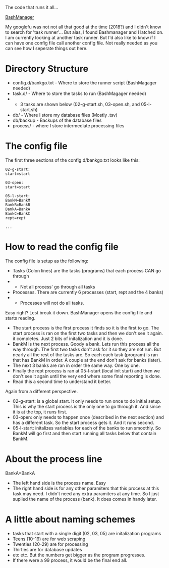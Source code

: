 The code that runs it all...

[BashManager](https://github.com/lingtalfi/bashmanager)


My googlefu was not not all that good at the time (2018?) and I didn't know to search for 'task runner'...  But alas, I found Bashmanager and I latched on.
I am currently looking at another task runner.  But I'd also like to know if I can have one config file call another config file.  Not really needed as you can see how I seperate things out here.

# Directory Structure
* config.d/bankgo.txt - Where to store the runner script (BashMagager needed)
* task.d/ - Where to store the tasks to run (BashMagager needed)
* * 3 tasks are shown below (02-g-start.sh, 03-open.sh, and 05-l-start.sh)
* db/ - Where I store my database files (Mostly .tsv)
* db/backup - Backups of the database files
* process/ - where I store intermediate processing files

# The config file
The first three sections of the config.d/bankgo.txt looks like this:
```
02-g-start:
start=start

03-open:
start=start

05-l-start:
BankM=BankM
BankB=BankB
BankA=BankA
BankC=BankC
rept=rept

...
```
# How to read the config file
The config file is setup as the following:
* Tasks (Colon lines) are the tasks (programs) that each process CAN go through
* * Not all process' go through all tasks
* Processes.  There are currently 6 processes (start, rept and the 4 banks)
* * Processes will not do all tasks.  

Easy right?  Lest break it down.  BashManager opens the config file and starts reading.  
* The start process is the first process it finds so it is the first to go.  The start process is ran on the first two tasks and then we don't see it again.  it completes.  Just 2 bits of initalization and it is done.
* BankM is the next process.  Goody a bank.  Lets run this process all the way through.  The first two tasks don't ask for it so they are not run.  But nearly all the rest of the tasks are.  So each each task (program) is ran that has BankM in order.  A couple at the end don't ask for banks (later).
* The next 3 banks are ran in order the same way.  One by one.
* Finally the rept process is ran at 05-l-start (local init start) and then we don't see it again until the very end where some final reporting is done.
* Read this a second time to understand it better.

Again from a different perspective.
* 02-g-start: is a global start.  It only needs to run once to do initial setup.  This is why the start process is the only one to go through it.  And since it is at the top, it runs first.
* 03-open: only needs to happen once (described in the next section) and has a different task.  So the start process gets it.  And it runs second.
* 05-l-start: initalizes variables for each of the banks to run smoothly.  So BankM will go first and then start running all tasks below that contain BankM.

# About the process line
BankA=BankA
* The left hand side is the process name.  Easy
* The right hand side is for any other paramiters that this process at this task may need.  I didn't need any extra paramiters at any time.  So I just suplied the name of the process (bank).  It does comes in handy later.

# A little about naming schemes
* tasks that start with a single digit (02, 03, 05) are initalization programs
* Teens (10-19) are for web scraping
* Twenties (20-29) are for processing
* Thirties are for database updates
* etc etc.  But the numbers get bigger as the program progresses.
* If there were a 99 process, it would be the final end all.

